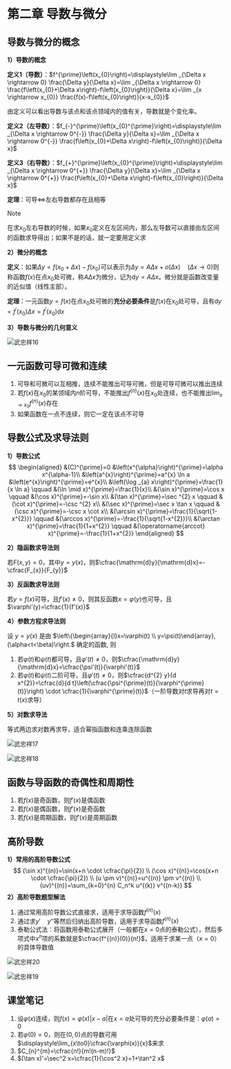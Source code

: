 # 第二章 导数与微分

## 导数与微分的概念

**1）导数的概念**

**定义1（导数）**：$f^{\prime}\left(x_{0}\right)=\displaystyle\lim _{\Delta x \rightarrow 0} \frac{\Delta y}{\Delta x}=\lim _{\Delta x \rightarrow 0} \frac{f\left(x_{0}+\Delta x\right)-f\left(x_{0}\right)}{\Delta x}=\lim _{x \rightarrow x_{0}} \frac{f(x)-f\left(x_{0}\right)}{x-x_{0}}$

由定义可以看出导数与该点和该点领域内的值有关，导数就是个变化率。

**定义2（左导数）**：$f_{-}^{\prime}\left(x_{0}^{\prime}\right)=\displaystyle\lim _{\Delta x \rightarrow 0^{-}} \frac{\Delta y}{\Delta x}=\lim _{\Delta x \rightarrow 0^{-}} \frac{f\left(x_{0}+\Delta x\right)-f\left(x_{0}\right)}{\Delta x}$

**定义3（右导数）**：$f_{+}^{\prime}\left(x_{0}^{\prime}\right)=\displaystyle\lim _{\Delta x \rightarrow 0^{+}} \frac{\Delta y}{\Delta x}=\lim _{\Delta x \rightarrow 0^{+}} \frac{f\left(x_{0}+\Delta x\right)-f\left(x_{0}\right)}{\Delta x}$

**定理**：可导$\iff$左右导数都存在且相等

> [!NOTE]
> 在求$x_0$左右导数的时候，如果$x_0$定义在左区间内，那么左导数可以直接由左区间的函数求导得出；如果不是的话，就一定要用定义求

**2）微分的概念**

**定义**：如果$\Delta y=f(x_{0}+\Delta x)-f(x_0)$可以表示为$\Delta y=A\Delta x+o(\Delta x)\quad (\Delta x \to 0)$则称函数$f(x)$在点$x_0$处可微，称$A\Delta x$为微分，记为$\mathrm{d}y=A\Delta x$。微分就是函数改变量的近似值（线性主部）。

**定理**：一元函数$y=f(x)$在点$x_{0}$处可微的**充分必要条件**是$f(x)$在$x_{0}$处可导，且有$\mathrm{d}y=f^{\prime}(x_0)\Delta x=f^{\prime}(x_0)\mathrm{d}x$

**3）导数与微分的几何意义**

![武忠祥16](https://gitee.com/tzh363231879/picgo/raw/master/武忠祥16.png)

## 一元函数可导可微和连续

1. 可导和可微可以互相推，连续不能推出可导可微，但是可导可微可以推出连续
2. 若$f(x)$在$x_0$的某领域内$n$阶可导，不能推出$f^{(n)}(x)$在$x_0$处连续，也不能推出$\displaystyle\lim_ {x \to x_0}f^{(n)}(x)$存在
3. 如果函数在一点不连续，则它一定在该点不可导

## 导数公式及求导法则

**1）导数公式**
$$
\begin{aligned}
&(C)^{\prime}=0 &\left(x^{\alpha}\right)^{\prime}=\alpha x^{\alpha-1}\\
&\left(a^{x}\right)^{\prime}=a^{x} \ln a  &\left(e^{x}\right)^{\prime}=e^{x}\\
&\left(\log _{a} x\right)^{\prime}=\frac{1}{x \ln a} \qquad &(\ln \mid x)^{\prime}=\frac{1}{x}\\
&(\sin x)^{\prime}=\cos x \qquad &(\cos x)^{\prime}=-\sin x\\
&(\tan x)^{\prime}=\sec ^{2} x \qquad &(\cot x)^{\prime}=-\csc ^{2} x\\
&(\sec x)^{\prime}=\sec x \tan x \qquad &(\csc x)^{\prime}=-\csc x \cot x\\
&(\arcsin x)^{\prime}=\frac{1}{\sqrt{1-x^{2}}} \qquad &(\arccos x)^{\prime}=-\frac{1}{\sqrt{1-x^{2}}}\\
&(\arctan x)^{\prime}=\frac{1}{1+x^{2}} \qquad &(\operatorname{arccot} x)^{\prime}=-\frac{1}{1+x^{2}}
\end{aligned}
$$

**2）隐函数求导法则**

若$F(x,y)=0$，其中$y=y(x)$，则$\cfrac{\mathrm{d}y}{\mathrm{d}x}=-\cfrac{F_{x}}{F_{y}}$

**3）反函数求导法则**

若$y=f(x)$可导，且$f'(x) \ne 0$，则其反函数$x=\varphi(y)$也可导，且$\varphi'(y)=\cfrac{1}{f'(x)}$

**4）参数方程求导法则**

设 $y=y(x)$ 是由 $\left\{\begin{array}{l}x=\varphi(t) \\ y=\psi(t)\end{array},(\alpha<t<\beta)\right.$ 确定的函数, 则

1. 若$\varphi(t)$和$\psi(t)$都可导，且$\varphi'(t) \ne 0$，则$\cfrac{\mathrm{d}y}{\mathrm{d}x}=\cfrac{\psi'(t)}{\varphi'(t)}$
2. 若$\varphi(t)$和$\psi(t)$二阶可导，且$\varphi'(t) \ne 0$，则$\cfrac{d^{2} y}{d x^{2}}=\cfrac{d}{d t}\left(\cfrac{\psi^{\prime}(t)}{\varphi^{\prime}(t)}\right) \cdot \cfrac{1}{\varphi^{\prime}(t)}$（一阶导数对$t$求导再对$t=t(x)$求导）

**5）对数求导法**

等式两边求对数再求导，适合幂指函数和连乘连除函数

![武忠祥17](https://gitee.com/tzh363231879/picgo/raw/master/武忠祥17.png)

![武忠祥18](https://gitee.com/tzh363231879/picgo/raw/master/武忠祥18.png)

## 函数与导函数的奇偶性和周期性

1. 若$f(x)$是奇函数，则$f'(x)$是偶函数
2. 若$f(x)$是偶函数，则$f'(x)$是奇函数
3. 若$f(x)$是周期函数，则$f'(x)$是周期函数

## 高阶导数

**1）常用的高阶导数公式**
$$
(\sin x)^{(n)}=\sin(x+n \cdot \cfrac{\pi}{2}) \\
(\cos x)^{(n)}=\cos(x+n \cdot \cfrac{\pi}{2}) \\
(u \pm v)^{(n)}=u^{(n)} \pm v^{(n)} \\
(uv)^{(n)}=\sum_{k=0}^{n} C_n^k u^{(k)} v^{(n-k)}
$$
**2）高阶导数题型解法**

1. 通过常用高阶导数公式直接求，适用于求导函数$f^{(n)}(x)$
2. 通过求$y' \quad y''$等然后归纳出高阶导数，适用于求导函数$f^{(n)}(x)$
3. 泰勒公式法：将函数用泰勒公式展开（一般都在$x=0$点的泰勒公式），然后多项式中$x^{n}$项的系数就是$\cfrac{f^{(n)}(0)}{n!}$，适用于求某一点（$x=0$）的具体导数值

![武忠祥20](https://gitee.com/tzh363231879/picgo/raw/master/武忠祥20.png)

![武忠祥19](https://gitee.com/tzh363231879/picgo/raw/master/武忠祥19.png)

## 课堂笔记

1. 设$\varphi(x)$连续，则$f(x)=\varphi(x)|x-a|$在$x=a$处可导的充分必要条件是：$\varphi(a)=0$
2. 若$\varphi(0)=0$，则在$(0,0)$点的导数可用$\displaystyle\lim_{x\to0}\cfrac{\varphi(x)}{x}$来求
3. $C_{n}^{m}=\cfrac{n!}{m!(n-m)!}$
4. $(\tan x)'=\sec^2 x=\cfrac{1}{\cos^2 x}=1+\tan^2 x$